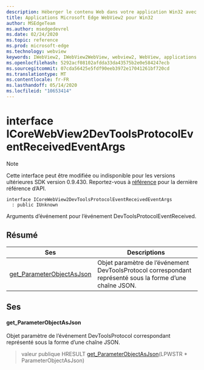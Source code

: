 ```yaml
---
description: Héberger le contenu Web dans votre application Win32 avec le contrôle Microsoft Edge WebView2
title: Applications Microsoft Edge WebView2 pour Win32
author: MSEdgeTeam
ms.author: msedgedevrel
ms.date: 02/24/2020
ms.topic: reference
ms.prod: microsoft-edge
ms.technology: webview
keywords: IWebView2, IWebView2WebView, webview2, WebView, applications Win32, Win32, Edge, ICoreWebView2, ICoreWebView2Host, contrôle de navigateur, html Edge
ms.openlocfilehash: 5292acf08102afdda33da43575b2e0e584247ecb
ms.sourcegitcommit: 07cda56425e5fdf90eeb3972e17041261bf720cd
ms.translationtype: MT
ms.contentlocale: fr-FR
ms.lasthandoff: 05/14/2020
ms.locfileid: "10653414"
---
```

# interface ICoreWebView2DevToolsProtocolEventReceivedEventArgs 

> [!NOTE]
> Cette interface peut être modifiée ou indisponible pour les versions ultérieures SDK version 0.9.430. Reportez-vous à [référence](../../../webview2-api-reference.md) pour la dernière référence d’API.

```
interface ICoreWebView2DevToolsProtocolEventReceivedEventArgs
  : public IUnknown
```

Arguments d’événement pour l’événement DevToolsProtocolEventReceived.

## Résumé

 Ses                        | Descriptions
--------------------------------|---------------------------------------------
[get_ParameterObjectAsJson](#get_parameterobjectasjson) | Objet paramètre de l’événement DevToolsProtocol correspondant représenté sous la forme d’une chaîne JSON.

## Ses

#### get_ParameterObjectAsJson 

Objet paramètre de l’événement DevToolsProtocol correspondant représenté sous la forme d’une chaîne JSON.

> valeur publique HRESULT [get_ParameterObjectAsJson](#get_parameterobjectasjson)(LPWSTR * ParameterObjectAsJson)

